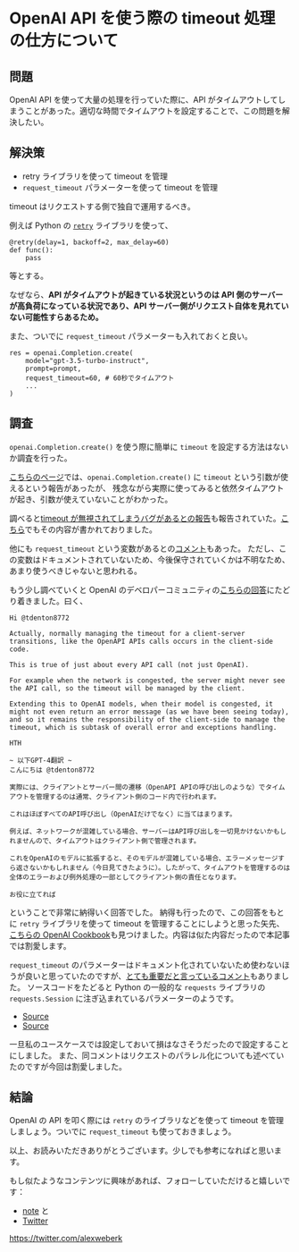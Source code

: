 # OpenAI API を使う際の timeout 処理の仕方について

## 問題

OpenAI API を使って大量の処理を行っていた際に、API がタイムアウトしてしまうことがあった。適切な時間でタイムアウトを設定することで、この問題を解決したい。

## 解決策

- retry ライブラリを使って timeout を管理
- `request_timeout` パラメーターを使って timeout を管理

timeout はリクエストする側で独自で運用するべき。

例えば Python の [`retry`](https://pypi.org/project/retry/) ライブラリを使って、

```
@retry(delay=1, backoff=2, max_delay=60)
def func():
    pass
```

等とする。

なぜなら、**API がタイムアウトが起きている状況というのは API 側のサーバーが高負荷になっている状況であり、API サーバー側がリクエスト自体を見れていない可能性すらあるため。**

また、ついでに `request_timeout` パラメーターも入れておくと良い。

```
res = openai.Completion.create(
    model="gpt-3.5-turbo-instruct",
    prompt=prompt,
    request_timeout=60, # 60秒でタイムアウト
    ...
)
```

## 調査

`openai.Completion.create()` を使う際に簡単に `timeout` を設定する方法はないか調査を行った。

[こちらのページ](https://zenn.dev/sion_pn/articles/5373a8db399cce)では、`openai.Completion.create()` に `timeout` という引数が使えるという報告があったが、
残念ながら実際に使ってみると依然タイムアウトが起き、引数が使えていないことがわかった。

調べると[timeout が無視されてしまうバグがあるとの報告](https://github.com/openai/openai-python/issues/322)も報告されていた。[こちら](https://www.bioerrorlog.work/entry/openai-python-timeout)でもその内容が書かれておりました。

他にも `request_timeout` という変数があるとの[コメント](https://github.com/openai/openai-python/issues/322#issuecomment-1476999882)もあった。
ただし、この変数はドキュメントされていないため、今後保守されていくかは不明なため、あまり使うべきじゃないと思われる。

もう少し調べていくと OpenAI のデベロパーコミュニティの[こちらの回答](https://community.openai.com/t/configuring-timeout-for-chatcompletion-python/107226/5?u=alex.ishida)にたどり着きました。曰く、

```
Hi @tdenton8772

Actually, normally managing the timeout for a client-server transitions, like the OpenAPI APIs calls occurs in the client-side code.

This is true of just about every API call (not just OpenAI).

For example when the network is congested, the server might never see the API call, so the timeout will be managed by the client.

Extending this to OpenAI models, when their model is congested, it might not even return an error message (as we have been seeing today), and so it remains the responsibility of the client-side to manage the timeout, which is subtask of overall error and exceptions handling.

HTH

~ 以下GPT-4翻訳 ~
こんにちは @tdenton8772

実際には、クライアントとサーバー間の遷移（OpenAPI APIの呼び出しのような）でタイムアウトを管理するのは通常、クライアント側のコード内で行われます。

これはほぼすべてのAPI呼び出し（OpenAIだけでなく）に当てはまります。

例えば、ネットワークが混雑している場合、サーバーはAPI呼び出しを一切見かけないかもしれませんので、タイムアウトはクライアント側で管理されます。

これをOpenAIのモデルに拡張すると、そのモデルが混雑している場合、エラーメッセージすら返さないかもしれません（今日見てきたように）。したがって、タイムアウトを管理するのは全体のエラーおよび例外処理の一部としてクライアント側の責任となります。

お役に立てれば
```

ということで非常に納得いく回答でした。
納得も行ったので、この回答をもとに `retry` ライブラリを使って timeout を管理することにしようと思った矢先、[こちらの OpenAI Cookbook](https://github.com/openai/openai-cookbook/blob/main/examples/How_to_handle_rate_limits.ipynb)も見つけました。内容は似た内容だったので本記事では割愛します。

`request_timeout` のパラメーターはドキュメント化されていないため使わないほうが良いと思っていたのですが、[とても重要だと言っているコメント](https://community.openai.com/t/configuring-timeout-for-chatcompletion-python/107226/27?u=alex.ishida)もありました。
ソースコードをたどると Python の一般的な `requests` ライブラリの `requests.Session` に注ぎ込まれているパラメーターのようです。

- [Source](https://github.com/openai/openai-python/blob/7fba4dce4b7e797e708aac7dc1c73a7c66f006d3/openai/api_requestor.py#L82C31-L82C31)
- [Source](https://github.com/openai/openai-python/blob/7fba4dce4b7e797e708aac7dc1c73a7c66f006d3/openai/api_requestor.py#L596C30-L596C30)

一旦私のユースケースでは設定しておいて損はなさそうだったので設定することにしました。
また、同コメントはリクエストのパラレル化についても述べていたのですが今回は割愛しました。

## 結論

OpenAI の API を叩く際には `retry` のライブラリなどを使って timeout を管理しましょう。ついでに `request_timeout` も使っておきましょう。

以上、お読みいただきありがとうございます。少しでも参考になればと思います。

もし似たようなコンテンツに興味があれば、フォローしていただけると嬉しいです：

- [note](https://note.com/alexweberk/) と
- [Twitter](https://twitter.com/alexweberk)

https://twitter.com/alexweberk
